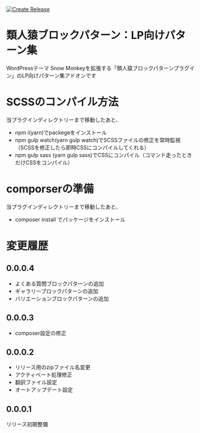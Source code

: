 [![Create Release](https://github.com/m-g-n/ruijinen-plugin_block-patterns--r002-lp/actions/workflows/release.yml/badge.svg)](https://github.com/m-g-n/ruijinen-plugin_block-patterns--r002-lp/actions/workflows/release.yml)

# 類人猿ブロックパターン：LP向けパターン集
WordPressテーマ Snow Monkeyを拡張する「類人猿ブロックパターンプラグイン」のLP向けパターン集アドオンです

# SCSSのコンパイル方法

当プラグインディレクトリーまで移動したあと、

- npm i(yarn)でpackegeをインストール
- npm gulp watch(yarn gulp watch)でSCSSファイルの修正を常時監視（SCSSを修正したら即時CSSにコンパイルしてくれる）
- npm gulp sass (yarn gulp sass)でCSSにコンパイル（コマンド走ったときだけCSSをコンパイル）

# comporserの準備

当プラグインディレクトリーまで移動したあと、

- composer install でパッケージをインストール

# 変更履歴
## 0.0.0.4
- よくある質問ブロックパターンの追加
- ギャラリーブロックパターンの追加
- バリエーションブロックパターンの追加

## 0.0.0.3
- composer設定の修正

## 0.0.0.2
- リリース用のzipファイル名変更
- アクティベート処理修正
- 翻訳ファイル設定
- オートアップデート設定

## 0.0.0.1
リリース初期整備